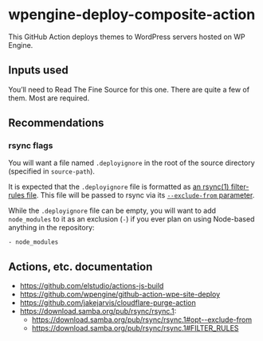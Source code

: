 # wpengine-deploy-composite-action

This GitHub Action deploys themes to WordPress servers hosted on WP Engine.

## Inputs used

You’ll need to Read The Fine Source for this one. There are quite a few of them. Most are required.

## Recommendations

### rsync flags

You will want a file named `.deployignore` in the root of the source directory (specified in `source-path`).

It is expected that the `.deployignore` file is formatted as [an rsync(1) filter-rules file][filter-rules]. This file will be passed to rsync via its [`--exclude-from` parameter][--exclude-from].

While the `.deployignore` file can be empty, you will want to add `node_modules` to it as an exclusion (`-`) if you ever plan on using Node-based anything in the repository:

```rsync-filter-rules
- node_modules
```

## Actions, etc. documentation

- <https://github.com/elstudio/actions-js-build>
- <https://github.com/wpengine/github-action-wpe-site-deploy>
- <https://github.com/jakejarvis/cloudflare-purge-action>
- <https://download.samba.org/pub/rsync/rsync.1>:
  - <https://download.samba.org/pub/rsync/rsync.1#opt--exclude-from>
  - <https://download.samba.org/pub/rsync/rsync.1#FILTER_RULES>

[filter-rules]: https://download.samba.org/pub/rsync/rsync.1#FILTER_RULES
[--exclude-from]: https://download.samba.org/pub/rsync/rsync.1#opt--exclude-from
